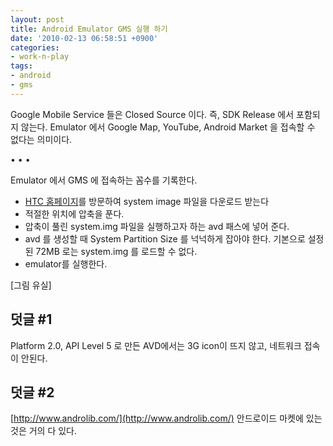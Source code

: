 ```yaml
---
layout: post
title: Android Emulator GMS 실행 하기
date: '2010-02-13 06:58:51 +0900'
categories:
- work-n-play
tags:
- android
- gms
---
```


Google Mobile Service 들은 Closed Source 이다. 즉, SDK Release 에서 포함되지 않는다. Emulator 에서 Google Map, YouTube, Android Market 을 접속할 수 없다는 의미이다.

<div class="spacer">• • •</div>

Emulator 에서 GMS 에 접속하는 꼼수를 기록한다.

- [HTC 홈페이지](http://developer.htc.com/google-io-device.html#s3)를 방문하여 system image 파일을 다운로드 받는다
- 적절한 위치에 압축을 푼다.
- 압축이 풀린 system.img 파일을 실행하고자 하는 avd 패스에 넣어 준다.
- avd 를 생성할 때 System Partition Size 를 넉넉하게 잡아야 한다. 기본으로 설정된 72MB 로는 system.img 를 로드할 수 없다.
- emulator를 실행한다.

[그림 유실]

## 덧글 #1

Platform 2.0, API Level 5 로 만든 AVD에서는 3G icon이 뜨지 않고, 네트워크 접속이 안된다.
 
## 덧글 #2

[http://www.androlib.com/](http://www.androlib.com/) 안드로이드 마켓에 있는 것은 거의 다 있다.
